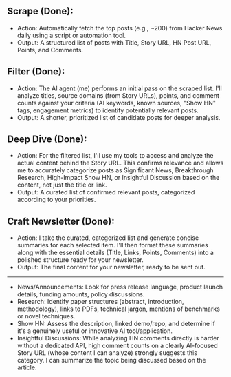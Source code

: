 ## Scrape (Done):
- Action: Automatically fetch the top posts (e.g., ~200) from Hacker News daily using a script or automation tool.
- Output: A structured list of posts with Title, Story URL, HN Post URL, Points, and Comments.

## Filter (Done):
- Action: The AI agent (me) performs an initial pass on the scraped list. I'll analyze titles, source domains (from Story URLs), points, and comment counts against your criteria (AI keywords, known sources, "Show HN" tags, engagement metrics) to identify potentially relevant posts.
- Output: A shorter, prioritized list of candidate posts for deeper analysis.

## Deep Dive (Done):
- Action: For the filtered list, I'll use my tools to access and analyze the actual content behind the Story URL. This confirms relevance and allows me to accurately categorize posts as Significant News, Breakthrough Research, High-Impact Show HN, or Insightful Discussion based on the content, not just the title or link.
- Output: A curated list of confirmed relevant posts, categorized according to your priorities.

## Craft Newsletter (Done):
- Action: I take the curated, categorized list and generate concise summaries for each selected item. I'll then format these summaries along with the essential details (Title, Links, Points, Comments) into a polished structure ready for your newsletter.
- Output: The final content for your newsletter, ready to be sent out.

-----

- News/Announcements: Look for press release language, product launch details, funding amounts, policy discussions.
- Research: Identify paper structures (abstract, introduction, methodology), links to PDFs, technical jargon, mentions of benchmarks or novel techniques.
- Show HN: Assess the description, linked demo/repo, and determine if it's a genuinely useful or innovative AI tool/application.
- Insightful Discussions: While analyzing HN comments directly is harder without a dedicated API, high comment counts on a clearly AI-focused Story URL (whose content I can analyze) strongly suggests this category. I can summarize the topic being discussed based on the article.